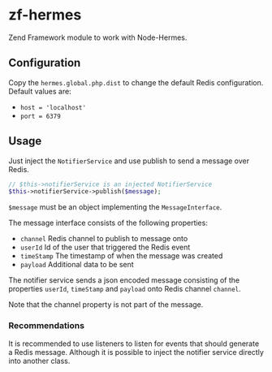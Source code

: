 # zf-hermes
Zend Framework module to work with Node-Hermes.

## Configuration
Copy the `hermes.global.php.dist` to change the default Redis configuration. 
Default values are:

- `host = 'localhost'`
- `port = 6379`

## Usage
Just inject the `NotifierService` and use publish to send a message over Redis.

```php
// $this->notifierService is an injected NotifierService
$this->notifierService->publish($message);
```

`$message` must be an object implementing the `MessageInterface`.

The message interface consists of the following properties:
- `channel` Redis channel to publish to message onto
- `userId` Id of the user that triggered the Redis event
- `timeStamp` The timestamp of when the message was created
- `payload` Additional data to be sent

The notifier service sends a json encoded message consisting of the
properties `userId`, `timeStamp` and `payload` onto Redis channel `channel`.

Note that the channel property is not part of the message.

### Recommendations
It is recommended to use listeners to listen for events that should
generate a Redis message. Although it is possible to inject the notifier
service directly into another class.
